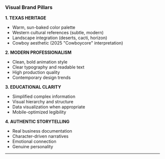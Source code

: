 ### Visual Brand Pillars

**1. TEXAS HERITAGE**

- Warm, sun-baked color palette
- Western cultural references (subtle, modern)
- Landscape integration (deserts, cacti, horizon)
- Cowboy aesthetic (2025 "Cowboycore" interpretation)

**2. MODERN PROFESSIONALISM**

- Clean, bold animation style
- Clear typography and readable text
- High production quality
- Contemporary design trends

**3. EDUCATIONAL CLARITY**

- Simplified complex information
- Visual hierarchy and structure
- Data visualization when appropriate
- Mobile-optimized legibility

**4. AUTHENTIC STORYTELLING**

- Real business documentation
- Character-driven narratives
- Emotional connection
- Genuine personality

---
